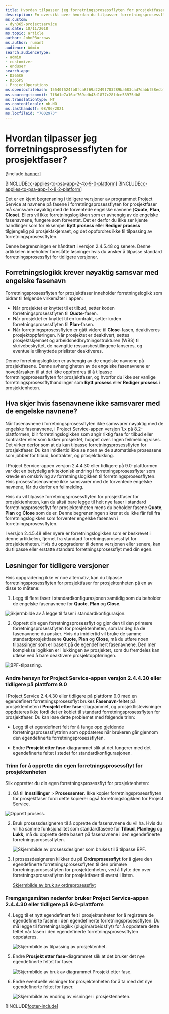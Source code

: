 ```yaml
---
title: Hvordan tilpasser jeg forretningsprosessflyten for prosjektfaser?
description: En oversikt over hvordan du tilpasser forretningsprosessflyten for prosjektfaser.
ms.custom:
- dyn365-projectservice
ms.date: 10/11/2018
ms.topic: article
author: JohnPBurrows
ms.author: rumant
audience: Admin
search.audienceType:
- admin
- customizer
- enduser
search.app:
- D365CE
- D365PS
- ProjectOperations
ms.openlocfilehash: 15540f524fb8fca8f69a2249f783289ba683cad7dabbf58ecbf620d147e5d491
ms.sourcegitcommit: 7f8d1e7a16af769adb43d1877c28fdce53975db8
ms.translationtype: HT
ms.contentlocale: nb-NO
ms.lasthandoff: 08/06/2021
ms.locfileid: "7002973"
---
```

# <a name="how-do-i-customize-the-project-stages-business-process-flow"></a>Hvordan tilpasser jeg forretningsprosessflyten for prosjektfaser?

[!include [banner](../includes/psa-now-project-operations.md)]

[!INCLUDE[cc-applies-to-psa-app-2-4x-9-0-platform](../includes/cc-applies-to-psa-app-2-4x-9-0-platform.md)]
[!INCLUDE[cc-applies-to-psa-app-1x-8-2-platform](../includes/cc-applies-to-psa-app-1x-8-2-platform.md)]

Det er en kjent begrensning i tidligere versjoner av programmet Project Service at navnene på fasene i forretningsprosessflyten for prosjektfaser må samsvare nøyaktig med de forventede engelske navnene (**Quote**, **Plan**, **Close**). Ellers vil ikke forretningslogikken som er avhengig av de engelske fasenavnene, fungere som forventet. Det er derfor du ikke ser kjente handlinger som for eksempel **Bytt prosess** eller **Rediger prosess** tilgjengelig på prosjektskjemaet, og det oppfordres ikke til tilpassing av forretningsprosessflyten. 

Denne begrensningen er håndtert i versjon 2.4.5.48 og senere. Denne artikkelen inneholder foreslåtte løsninger hvis du ønsker å tilpasse standard forretningsprosessflyt for tidligere versjoner.  

## <a name="business-logic-requires-an-exact-match-with-english-stage-names"></a>Forretningslogikk krever nøyaktig samsvar med engelske fasenavn

Forretningsprosessflyten for prosjektfaser inneholder forretningslogikk som bidrar til følgende virkemåter i appen:
- Når prosjektet er knyttet til et tilbud, setter koden forretningsprosessflyten til **Quote**-fasen.
- Når prosjektet er knyttet til en kontrakt, setter koden forretningsprosessflyten til **Plan**-fasen.
- Når forretningsprosessflyten er gått videre til **Close**-fasen, deaktiveres prosjektoppføringen. Når prosjektet er deaktivert, settes prosjektskjemaet og arbeidsnedbrytningsstrukturen (WBS) til skrivebeskyttet, de navngitte ressursbestillingene lanseres, og eventuelle tilknyttede prislister deaktiveres.

Denne forretningslogikken er avhengig av de engelske navnene på prosjektfasene. Denne avhengigheten av de engelske fasenavnene er hovedårsaken til at det ikke oppfordres til å tilpasse forretningsprosessflyten for prosjektfaser, og hvorfor du ikke ser vanlige forretningsprosessflythandlinger som **Bytt prosess** eller **Rediger prosess** i prosjektenheten.

## <a name="what-happens-if-the-stage-names-dont-match-the-english-names"></a>Hva skjer hvis fasenavnene ikke samsvarer med de engelske navnene?

Når fasenavnene i forretningsprosessflyten ikke samsvarer nøyaktig med de engelske fasenavnene, i Project Service-appen versjon 1.x på 8.2-plattformen, blir forretningslogikken som angir riktig fase for tilbud eller kontrakter eller som lukker prosjektet, hoppet over. Ingen feilmelding vises. Det virker derfor som at du kan tilpasse forretningsprosessflyten for prosjektfaser. Du kan imidlertid ikke se noen av de automatiske prosessene som jobber for tilbud, kontrakter, og prosjektlukking.

I Project Service-appen versjon 2.4.4.30 eller tidligere på 9.0-plattformen var det en betydelig arkitektonisk endring i forretningsprosessflyter som krevde en omskriving av forretningslogikken til forretningsprosessflyten. Hvis prosessfasenavnene ikke samsvarer med de forventede engelske navnene, får du derfor en feilmelding. 

Hvis du vil tilpasse forretningsprosessflyten for prosjektfaser for prosjektenheten, kan du altså bare legge til helt nye faser i standard forretningsprosessflyt for prosjektenheten mens du beholder fasene **Quote**, **Plan** og **Close** som de er. Denne begrensningen sikrer at du ikke får feil fra forretningslogikken som forventer engelske fasenavn i forretningsprosessflyten.

I versjon 2.4.5.48 eller nyere er forretningslogikken som er beskrevet i denne artikkelen, fjernet fra standard forretningsprosessflyt for prosjektenheten. Hvis du oppgraderer til denne versjonen eller senere, kan du tilpasse eller erstatte standard forretningsprosessflyt med din egen. 

## <a name="workarounds-for-earlier-versions"></a>Løsninger for tidligere versjoner

Hvis oppgradering ikke er noe alternativ, kan du tilpasse forretningsprosessflyten for prosjektfaser for prosjektenheten på en av disse to måtene:

1. Legg til flere faser i standardkonfigurasjonen samtidig som du beholder de engelske fasenavnene for **Quote**, **Plan** og **Close**.


![Skjermbilde av å legge til faser i standardkonfigurasjon.](media/FAQ-Customize-BPF-1.png)
 
2. Opprett din egen forretningsprosessflyt og gjør den til den primære forretningsprosessflyten for prosjektenheten, som lar deg ha de fasenavnene du ønsker. Hvis du imidlertid vil bruke de samme standardprosjektfasene **Quote**, **Plan** og **Close**, må du utføre noen tilpassinger som er basert på de egendefinert fasenavnene. Den mer komplekse logikken er i lukkingen av prosjektet, som du fremdeles kan utløse ved å bare deaktivere prosjektoppføringen.

![BPF-tilpasning.](media/FAQ-Customize-BPF-2.png)

### <a name="additional-considerations-for-project-service-app-version-24430-or-earlier-on-platform-90"></a>Andre hensyn for Project Service-appen versjon 2.4.4.30 eller tidligere på plattform 9.0

I Project Service 2.4.4.30 eller tidligere på plattform 9.0 med en egendefinert forretningsprosessflyt brukes **Fasenavn**-feltet på prosjektenheten i **Prosjekt etter fase**-diagrammet, og prosjektlistevisninger oppdateres ikke fordi det er koblet til standard forretningsprosessflyten for prosjektfaser. Du kan løse dette problemet med følgende trinn:

- Legg til et egendefinert felt for å fange opp gjeldende forretningsprosessflyttrinn som oppdateres når brukeren går gjennom den egendefinerte forretningsprosessflyten.

- Endre **Prosjekt etter fase**-diagrammet slik at det fungerer med det egendefinerte feltet i stedet for standardkonfigurasjonen.

### <a name="steps-to-create-your-own-business-process-flow-for-the-project-entity"></a>Trinn for å opprette din egen forretningsprosessflyt for prosjektenheten

Slik oppretter du din egen forretningsprosessflyt for prosjektenheten:

1. Gå til **Innstillinger** > **Prosessenter**. Ikke kopier forretningsprosessflyten for prosjektfaser fordi dette kopierer også forretningslogikken for Project Service.

  ![Opprett prosess.](media/FAQ-Customize-BPF-3.png)

2. Bruk prosessdesigneren til å opprette de fasenavnene du vil ha. Hvis du vil ha samme funksjonalitet som standardfasene for **Tilbud**, **Planlegg** og **Lukk**, må du opprette dette basert på fasenavnene i den egendefinerte forretningsprosessflyten.

   ![Skjermbilde av prosessdesigner som brukes til å tilpasse BPF.](media/FAQ-Customize-BPF-4.png) 

3. I prosessdesigneren klikker du på **Ordreprosessflyt** for å gjøre den egendefinerte forretningsprosessflyten til den primære forretningsprosessflyten for prosjektenheten, ved å flytte den over forretningsprosessflyten for prosjektfaser til øverst i listen.


   [Skjermbilde av bruk av ordreprosessflyt](media/FAQ-Customize-BPF-5-720.png)

### <a name="the-following-steps-apply-to-project-service-app-24430-or-earlier-on-the-90-platform"></a>Fremgangsmåten nedenfor bruker Project Service-appen 2.4.4.30 eller tidligere på 9.0-plattform

4. Legg til et nytt egendefinert felt i prosjektenheten for å registrere de egendefinerte fasene i den egendefinerte forretningsprosessflyten. Du må legge til forretningslogikk (plugin/arbeidsflyt) for å oppdatere dette feltet når fasen i den egendefinerte forretningsprosessflyten oppdateres.

   ![Skjermbilde av tilpassing av prosjektenhet.](media/FAQ-Customize-BPF-6-720.png)

5. Endre **Prosjekt etter fase**-diagrammet slik at det bruker det nye egendefinerte feltet for faser.

   ![Skjermbilde av bruk av diagrammet Prosjekt etter fase.](media/FAQ-Customize-BPF-7-720.png)

6. Endre eventuelle visninger for prosjektenheten for å ta med det nye egendefinerte feltet for faser.

   ![Skjermbilde av endring av visninger i prosjektenheten.](media/FAQ-Customize-BPF-8-720.png)



[!INCLUDE[footer-include](../includes/footer-banner.md)]
